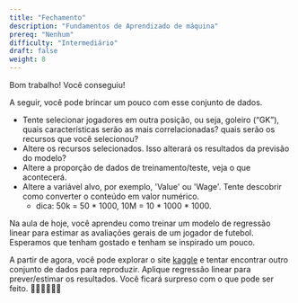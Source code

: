 ```yaml
---
title: "Fechamento"
description: "Fundamentos de Aprendizado de máquina"
prereq: "Nenhum"
difficulty: "Intermediário"
draft: false
weight: 8
---
```


Bom trabalho! Você conseguiu!

A seguir, você pode brincar um pouco com esse conjunto de dados.

- Tente selecionar jogadores em outra posição, ou seja, goleiro (“GK”), quais características serão as mais correlacionadas? quais serão os recursos que você selecionou?
- Altere os recursos selecionados. Isso alterará os resultados da previsão do modelo?
- Altere a proporção de dados de treinamento/teste, veja o que acontecerá.
- Altere a variável alvo, por exemplo, 'Value' ou 'Wage'. Tente descobrir como converter o conteúdo em valor numérico.
  - dica: 50k = 50 * 1000, 10M = 10 * 1000 * 1000.

Na aula de hoje, você aprendeu como treinar um modelo de regressão linear para estimar as avaliações gerais de um jogador de futebol. Esperamos que tenham gostado e tenham se inspirado um pouco.

A partir de agora, você pode explorar o site [kaggle](http://kaggle.com) e tentar encontrar outro conjunto de dados para reproduzir. Aplique regressão linear para prever/estimar os resultados. Você ficará surpreso com o que pode ser feito. 👏🏽👏🏽👏🏽
